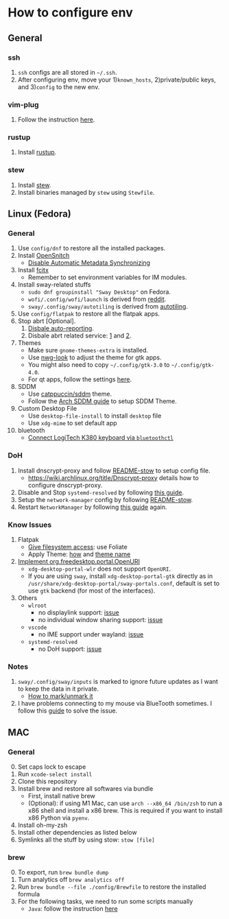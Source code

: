 # How to configure env

## General

### ssh

1. `ssh` configs are all stored in `~/.ssh`.
2. After configuring env, move your 1)`known_hosts`, 2)private/public keys, and 3)`config` to the new env.

### vim-plug

1. Follow the instruction [here](https://github.com/junegunn/vim-plug).

### rustup

1. Install [rustup](https://www.rust-lang.org/tools/install).

### stew

1. Install [stew](https://github.com/marwanhawari/stew?tab=readme-ov-file).
2. Install binaries managed by `stew` using `Stewfile`.

## Linux (Fedora)

### General

1. Use `config/dnf` to restore all the installed packages.
2. Install [OpenSnitch](https://github.com/evilsocket/opensnitch)
    - [Disable Automatic Metadata Synchronizing](https://www.reddit.com/r/Fedora/comments/p10a5o/comment/j5ysqw1/)
3. Install [fcitx](https://wiki.archlinux.org/title/Fcitx)
    - Remember to set environment variables for IM modules.
4. Install sway-related stuffs
    - `sudo dnf groupinstall "Sway Desktop"` on Fedora.
    - `wofi/.config/wofi/launch` is derived from [reddit](https://www.reddit.com/r/swaywm/comments/krd0sq/comment/gib6z73/?utm_source=share&utm_medium=web3x&utm_name=web3xcss&utm_term=1&utm_content=share_button).
    - `sway/.config/sway/autotiling` is derived from [autotiling](https://github.com/nwg-piotr/autotiling).
5. Use `config/flatpak` to restore all the flatpak apps.
6. Stop abrt \[Optional\].
    1. [Disbale auto-reporting](https://wiki.centos.org/TipsAndTricks(2f)ABRT.html).
    2. Disbale abrt related service: [1](https://unix.stackexchange.com/questions/556351/what-are-the-risks-for-disable-the-abrtd-service) and [2](https://robbinespu.gitlab.io/posts/disable-abrt-fedora/).
7. Themes
    - Make sure `gnome-themes-extra` is installed.
    - Use [nwg-look](https://github.com/nwg-piotr/nwg-look) to adjust the theme for gtk apps.
    - You might also need to copy `~/.config/gtk-3.0` to `~/.config/gtk-4.0`.
    - For qt apps, follow the settings [here](https://unix.stackexchange.com/questions/502722/dolphin-background-and-font-color-are-both-white/683366#683366).
8. SDDM
    - Use [catppuccin/sddm](https://github.com/catppuccin/sddm) theme.
    - Follow the [Arch SDDM guide](https://wiki.archlinux.org/title/SDDM) to setup SDDM Theme.
9. Custom Desktop File
    - Use `desktop-file-install` to install `desktop` file
    - Use `xdg-mime` to set default app
10. bluetooth
    - [Connect LogiTech K380 keyboard via `bluetoothctl`](https://unix.stackexchange.com/questions/590221/pairing-logitech-k380-in-ubuntu-20-04)

### DoH

1. Install dnscrypt-proxy and follow [README-stow](./README-stow.md) to setup config file.
    - https://wiki.archlinux.org/title/Dnscrypt-proxy details how to configure dnscrypt-proxy.
2. Disable and Stop `systemd-resolved` by following [this guide](https://askubuntu.com/questions/907246/how-to-disable-systemd-resolved-in-ubuntu).
3. Setup the `network-manager` config by following [README-stow](./README-stow.md).
4. Restart `NetworkManager` by following [this guide](https://askubuntu.com/questions/907246/how-to-disable-systemd-resolved-in-ubuntu) again.

### Know Issues

1. Flatpak
    - [Give filesystem access](https://davejansen.com/give-full-filesystem-access-to-flatpak-installed-applications/): use Foliate
    - Apply Theme: [how](https://itsfoss.com/flatpak-app-apply-theme/) and [theme name](https://unix.stackexchange.com/questions/14129/gtk-enable-set-dark-theme-on-a-per-application-basis)
2. [Implement org.freedesktop.portal.OpenURI](https://github.com/emersion/xdg-desktop-portal-wlr/issues/42)
    - `xdg-desktop-portal-wlr` does not support `OpenURI`.
    - If you are using `sway`, install `xdg-desktop-portal-gtk` directly as in `/usr/share/xdg-desktop-portal/sway-portals.conf`, default is set to use `gtk` backend (for most of the interfaces).
3. Others
    - `wlroot`
        - no displaylink support: [issue](https://gitlab.freedesktop.org/wlroots/wlroots/-/issues/1823)
        - no individual window sharing support: [issue](https://github.com/emersion/xdg-desktop-portal-wlr/issues/107)
    - `vscode`
        - no IME support under wayland: [issue](https://github.com/microsoft/vscode/issues/167757)
    - `systemd-resolved`
        - no DoH support: [issue](https://github.com/systemd/systemd/issues/8639)

### Notes

1. `sway/.config/sway/inputs` is marked to ignore future updates as I want to keep the data in it private.
    - [How to mark/unmark it](https://stackoverflow.com/questions/4348590/how-can-i-make-git-ignore-future-revisions-to-a-file)
2. I have problems connecting to my mouse via BlueTooth sometimes. I follow this [guide](https://discussion.fedoraproject.org/t/bluetooth-device-not-connecting-fedora-40/125138/18) to solve the issue.


## MAC

### General

0. Set caps lock to escape
1. Run `xcode-select install`
2. Clone this repository
3. Install brew and restore all softwares via bundle
    - First, install native brew
    - (Optional): if using M1 Mac, can use `arch --x86_64 /bin/zsh` to run a x86 shell and install a x86 brew.
        This is required if you want to install x86 Python via `pyenv`.
4. Install oh-my-zsh
5. Install other dependencies as listed below
6. Symlinks all the stuff by using stow: `stow [file]`

### brew

0. To export, run `brew bundle dump`
1. Turn analytics off `brew analytics off`
2. Run `brew bundle --file ./config/Brewfile` to restore the installed formula
3. For the following tasks, we need to run some scripts manually
    - `Java`: follow the instruction [here](https://formulae.brew.sh/formula/openjdk@17)